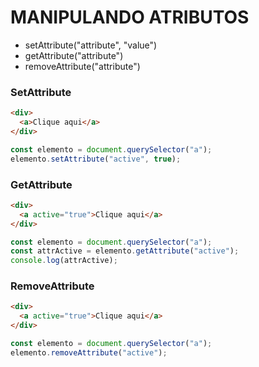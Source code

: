 # MANIPULANDO ATRIBUTOS

- setAttribute("attribute", "value")
- getAttribute("attribute")
- removeAttribute("attribute")

### SetAttribute

```html
<div>
  <a>Clique aqui</a>
</div>
```

```js
const elemento = document.querySelector("a");
elemento.setAttribute("active", true);
```

### GetAttribute

```html
<div>
  <a active="true">Clique aqui</a>
</div>
```

```js
const elemento = document.querySelector("a");
const attrActive = elemento.getAttribute("active");
console.log(attrActive);
```

### RemoveAttribute

```html
<div>
  <a active="true">Clique aqui</a>
</div>
```

```js
const elemento = document.querySelector("a");
elemento.removeAttribute("active");
```
